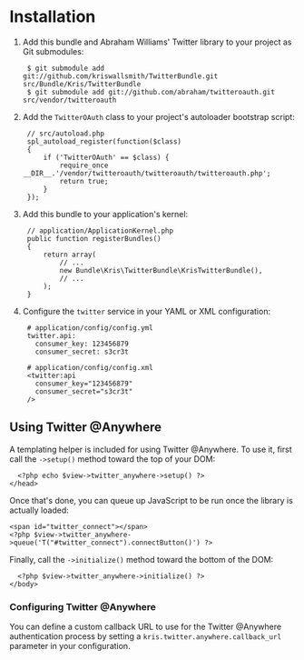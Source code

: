 Installation
============

  1. Add this bundle and Abraham Williams' Twitter library to your project as Git submodules:

          $ git submodule add git://github.com/kriswallsmith/TwitterBundle.git src/Bundle/Kris/TwitterBundle
          $ git submodule add git://github.com/abraham/twitteroauth.git src/vendor/twitteroauth

  2. Add the `TwitterOAuth` class to your project's autoloader bootstrap script:

          // src/autoload.php
          spl_autoload_register(function($class)
          {
              if ('TwitterOAuth' == $class) {
                  require_once __DIR__.'/vendor/twitteroauth/twitteroauth/twitteroauth.php';
                  return true;
              }
          });

  3. Add this bundle to your application's kernel:

          // application/ApplicationKernel.php
          public function registerBundles()
          {
              return array(
                  // ...
                  new Bundle\Kris\TwitterBundle\KrisTwitterBundle(),
                  // ...
              );
          }

  4. Configure the `twitter` service in your YAML or XML configuration:

          # application/config/config.yml
          twitter.api:
            consumer_key: 123456879
            consumer_secret: s3cr3t

          # application/config/config.xml
          <twitter:api
            consumer_key="123456879"
            consumer_secret="s3cr3t"
          />

Using Twitter @Anywhere
-----------------------

A templating helper is included for using Twitter @Anywhere. To use it, first
call the `->setup()` method toward the top of your DOM:

      <?php echo $view->twitter_anywhere->setup() ?>
    </head>

Once that's done, you can queue up JavaScript to be run once the library is
actually loaded:

    <span id="twitter_connect"></span>
    <?php $view->twitter_anywhere->queue('T("#twitter_connect").connectButton()') ?>

Finally, call the `->initialize()` method toward the bottom of the DOM:

      <?php $view->twitter_anywhere->initialize() ?>
    </body>

### Configuring Twitter @Anywhere

You can define a custom callback URL to use for the Twitter @Anywhere
authentication process by setting a `kris.twitter.anywhere.callback_url`
parameter in your configuration.
